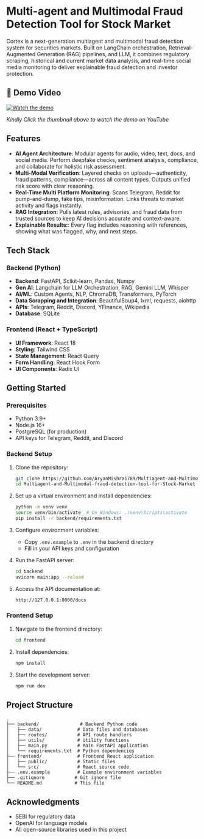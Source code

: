 # Multi-agent and Multimodal Fraud Detection Tool for Stock Market

Cortex is a next-generation multiagent and multimodal fraud detection system for securities markets. Built on LangChain orchestration, Retrieval-Augmented Generation (RAG) pipelines, and  LLM, it combines regulatory scraping, historical and current market data analysis, and real-time social media monitoring to deliver explainable fraud detection and investor protection.

## 🎥 Demo Video

[![Watch the demo](https://img.youtube.com/vi/Q-WyjknTGEU/maxresdefault.jpg)](https://www.youtube.com/watch?v=Q-WyjknTGEU)

*Kindly Click the thumbnail above to watch the demo on YouTube*


## Features

- **AI Agent Architecture**: Modular agents for audio, video, text, docs, and social media. Perform deepfake checks, sentiment analysis, compliance, and collaborate for holistic risk assessment.
- **Multi-Modal Verification**: Layered checks on uploads—authenticity, fraud patterns, compliance—across all content types. Outputs unified risk score with clear reasoning.
- **Real-Time Multi Platform Monitoring**: Scans Telegram, Reddit for pump-and-dump, fake tips, misinformation. Links threats to market activity and flags instantly.
- **RAG Integration**: Pulls latest rules, advisories, and fraud data from trusted sources to keep AI decisions accurate and context-aware.
- **Explainable Results:**: Every flag includes reasoning with references, showing what was flagged, why, and next steps.

## Tech Stack

### Backend (Python)
- **Backend**: FastAPI, Scikit-learn, Pandas, Numpy
- **Gen AI**: Langchain for LLM Orchestration, RAG, Gemini LLM, Whisper
- **AI/ML**: Custom Agents, NLP, ChromaDB, Transformers, PyTorch
- **Data Scrapping and Integration**: BeautifulSoup4, lxml, requests, aiohttp
- **APIs**: Telegram, Reddit, Discord, YFinance, Wikipedia
- **Database**: SQLite

### Frontend (React + TypeScript)
- **UI Framework**: React 18
- **Styling**: Tailwind CSS
- **State Management**: React Query
- **Form Handling**: React Hook Form
- **UI Components**: Radix UI

## Getting Started

### Prerequisites

- Python 3.9+
- Node.js 16+
- PostgreSQL (for production)
- API keys for Telegram, Reddit, and Discord

### Backend Setup

1. Clone the repository:
   ```bash
   git clone https://github.com/AryanMishra1789/Multiagent-and-Multimodal-fraud-detection-tool-for-Stock-Market.git
   cd Multiagent-and-Multimodal-fraud-detection-tool-for-Stock-Market
   ```

2. Set up a virtual environment and install dependencies:
   ```bash
   python -m venv venv
   source venv/bin/activate  # On Windows: .\venv\Scripts\activate
   pip install -r backend/requirements.txt
   ```

3. Configure environment variables:
   - Copy `.env.example` to `.env` in the backend directory
   - Fill in your API keys and configuration

4. Run the FastAPI server:
   ```bash
   cd backend
   uvicorn main:app --reload
   ```

5. Access the API documentation at:
   ```bash
   http://127.0.0.1:8000/docs
   ```

### Frontend Setup

1. Navigate to the frontend directory:
   ```bash
   cd frontend
   ```

2. Install dependencies:
   ```bash
   npm install
   ```

3. Start the development server:
   ```bash
   npm run dev
   ```

## Project Structure

```
.
├── backend/               # Backend Python code
│   ├── data/             # Data files and databases
│   ├── routes/           # API route handlers
│   ├── utils/            # Utility functions
│   ├── main.py           # Main FastAPI application
│   └── requirements.txt  # Python dependencies
├── frontend/             # Frontend React application
│   ├── public/           # Static files
│   └── src/              # React source code
├── .env.example          # Example environment variables
├── .gitignore           # Git ignore file
└── README.md            # This file
```

## Acknowledgments

- SEBI for regulatory data
- OpenAI for language models
- All open-source libraries used in this project

